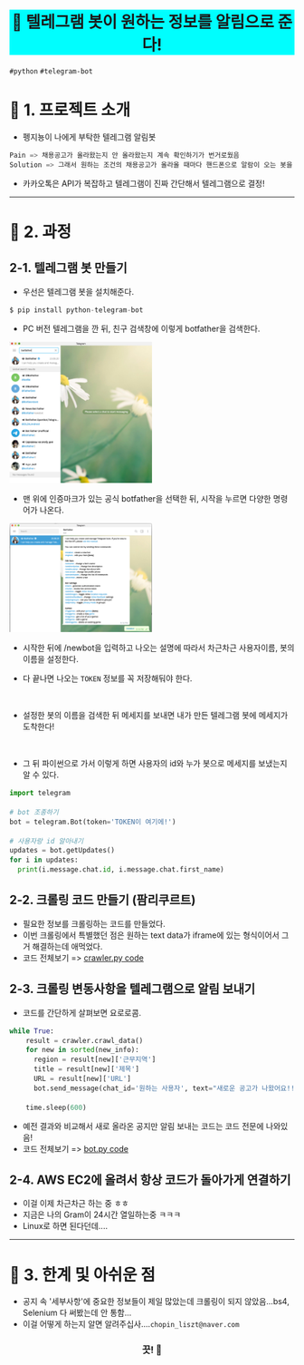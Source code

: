 <h1 align="center" style="background-color:#00FEFE"><strong>🔎 텔레그램 봇이 원하는 정보를 알림으로 준다!</strong></h3>

`#python` `#telegram-bot` 


# 🚦 1. 프로젝트 소개
- 펭지뇽이 나에게 부탁한 텔레그램 알림봇
```python
Pain => 채용공고가 올라왔는지 안 올라왔는지 계속 확인하기가 번거로웠음
Solution => 그래서 원하는 조건의 채용공고가 올라올 때마다 핸드폰으로 알람이 오는 봇을 만들어달라고 부탁한 것.
```
- 카카오톡은 API가 복잡하고 텔레그램이 진짜 간단해서 텔레그램으로 결정!

---

# 🚦 2. 과정
## 2-1. 텔레그램 봇 만들기
- 우선은 텔레그램 봇을 설치해준다.
```python
$ pip install python-telegram-bot
```
- PC 버전 텔레그램을 깐 뒤, 친구 검색창에 이렇게 botfather을 검색한다.

<img src="images/Search_botfather.png" width="50%" height="50%">

- 맨 위에 인증마크가 있는 공식 botfather을 선택한 뒤, 시작을 누르면 다양한 명령어가 나온다.

<img src="images/newbot.png" width="50%" height="50%">

- 시작한 뒤에 /newbot을 입력하고 나오는 설명에 따라서 차근차근 사용자이름, 봇의 이름을 설정한다.  

- 다 끝나면 나오는 `TOKEN` 정보를 꼭 저장해둬야 한다.
<br>

- 설정한 봇의 이름을 검색한 뒤 메세지를 보내면 내가 만든 텔레그램 봇에 메세지가 도착한다!
<br>

- 그 뒤 파이썬으로 가서 이렇게 하면 사용자의 id와 누가 봇으로 메세지를 보냈는지 알 수 있다.
```python
import telegram

# bot 조종하기
bot = telegram.Bot(token='TOKEN이 여기에!')

# 사용자랑 id 알아내기
updates = bot.getUpdates()
for i in updates:
  print(i.message.chat.id, i.message.chat.first_name)
```

## 2-2. 크롤링 코드 만들기 (팜리쿠르트)
- 필요한 정보를 크롤링하는 코드를 만들었다.
- 이번 크롤링에서 특별했던 점은 원하는 text data가 iframe에 있는 형식이어서 그거 해결하는데 애먹었다.
- 코드 전체보기 => [crawler.py code](https://github.com/hw79chopin/Telegram-bot/blob/master/crawler/crawler.py)

## 2-3. 크롤링 변동사항을 텔레그램으로 알림 보내기
- 코드를 간단하게 살펴보면 요로로콤.
```python
while True:   
    result = crawler.crawl_data()
    for new in sorted(new_info):
      region = result[new]['근무지역']
      title = result[new]['제목']
      URL = result[new]['URL']
      bot.send_message(chat_id='원하는 사용자', text="새로운 공고가 나왔어요!!!\n\n* 지역: {}\n* 제목: <{}>\n\n관심있으면 여길 클릭하숑!\n{}".format(region, title, URL))

    time.sleep(600)
```
- 예전 결과와 비교해서 새로 올라온 공지만 알림 보내는 코드는 코드 전문에 나와있음!
- 코드 전체보기 => [bot.py code](https://github.com/hw79chopin/Telegram-bot/blob/master/bot/bot.py)

## 2-4. AWS EC2에 올려서 항상 코드가 돌아가게 연결하기
- 이걸 이제 차근차근 하는 중 ㅎㅎ
- 지금은 나의 Gram이 24시간 열일하는중 ㅋㅋㅋ
- Linux로 하면 된다던데....

---

# 🚦 3. 한계 및 아쉬운 점
- 공지 속 '세부사항'에 중요한 정보들이 제일 많았는데 크롤링이 되지 않았음...bs4, Selenium 다 써봤는데 안 통함...
- 이걸 어떻게 하는지 알면 알려주십사....`chopin_liszt@naver.com`

<h3 align="center"><strong>끗! 🙌</strong></h3>
